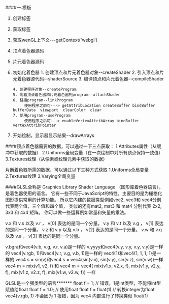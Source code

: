####一.模板
 1. 创建标签
 2. 获取标签
 3. 获取wenGL上下文---getContext('webgl')
 4. 顶点着色器源码
 5. 片元着色器源码
 6. 初始化着色器
        1. 创建顶点和片元着色器对象--createShader
        2. 引入顶点和片元着色器源代码--shaderSource
        3. 编译顶点和片元着色器--compileShader

        4. 创建程序对象--createProgram
        5. 附着顶点着色器和片元着色器到program--attachShader
        6. 链接program--linkProgram
             使用程序之前可---> getAttribLocation createBuffer bindBuffer bufferData  viewport  clearColor  clear
        7. 使用program--useProgram
             使用程序之后可---> enableVertexAttribArray bindBuffer vertexAttribPointer

 7. 开始绘制，显示器显示结果--drawArrays


####顶点着色器需要的数据，可以通过一下三点获取：
1.Attributes属性（从缓冲中获取的数据）
2.Uniforms全局变量（在一次绘制中对所有顶点保持一致值）
3.Textures纹理（从像素或纹理元素中获取的数据）

片断着色器所需的数据，可以通过以下三种方式获取
1.Uniforms全局变量
2.Textures纹理
3.Varying全局变量

####GLSL全称是 Graphics Library Shader Language （图形库着色器语言），是着色器使用的语言。 它有一些不同于JavaScript的特性，主要目的是为栅格化图形提供常用的计算功能。 所以它内建的数据类型例如vec2, vec3和 vec4分别代表两个值，三个值和四个值， 类似的还有mat2, mat3 和 mat4 分别代表 2x2, 3x3 和 4x4 矩阵。 你可以做一些运算例如常量和矢量的乘法。

v.x 和 v.s 以及 v.r ， v[0] 表达的是同一个分量。
v.y 和 v.t 以及 v.g ， v[1] 表达的是同一个分量。
v.z 和 v.p 以及 v.b ， v[2] 表达的是同一个分量。
v.w 和 v.q 以及 v.a ， v[3] 表达的是同一个分量。

v.bgra和vec4(v.b, v.g, v.r, v.a)是一样的
v.yyyy和vec4(v.y, v.y, v.y, v.y)是一样的
vec4(v.rgb, 1)和vec4(v.r, v.g, v.b, 1)是一样的
vec4(1)和vec4(1, 1, 1, 1)是一样的
vec4 s = sin(v)和vec4 s = vec4(sin(v.x), sin(v.y), sin(v.z), sin(v.w))一样
vec4 m = mix(v1, v2, f)
和
vec4 m = vec4(
  mix(v1.x, v2.x, f),
  mix(v1.y, v2.y, f),
  mix(v1.z, v2.z, f),
  mix(v1.w, v2.w, f))
一样

GLSL是一个强类型的语言*******
float f = 1;  // 错误，1是int类型，不能将int型赋值给float
float f = 1.0;      // 使用float
float f = float(1)  // 转换integer为float
vec4(v.rgb, 1) 不会因为 1 报错，因为 vec4 内部进行了转换类似 float(1)
